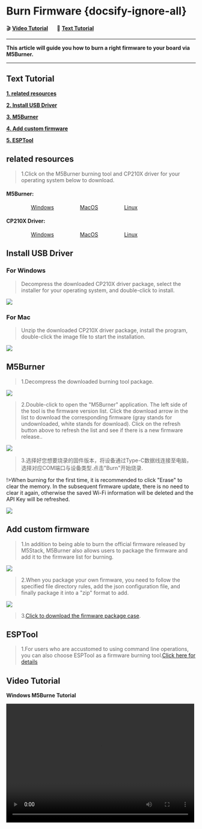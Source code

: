 # Burn Firmware  {docsify-ignore-all}

:clapper: **[Video Tutorial](#Video-Tutorial)**&nbsp;&nbsp;&nbsp;&nbsp;&nbsp;&nbsp;:memo: **[Text Tutorial](#Text-Tutorial)**

***

**This article will guide you how to burn a right firmware to your board via M5Burner.**

***

## Text Tutorial

**[1. related resources](#related-resources)**

**[2. Install USB Driver](#Install-USB-Driver)**

**[3. M5Burner](#M5Burner)**

**[4. Add custom firmware](#Add-custom-firmware)**

**[5. ESPTool](#ESPTool)**

## related resources

>1.Click on the M5Burner burning tool and CP210X driver for your operating system below to download.

<div class="link">
 <h4><span>M5Burner:</span></h4>
    <p>
    <a href="https://m5stack.oss-cn-shenzhen.aliyuncs.com/resource/software/M5Burner.zip" target="_blank" rel="noopener noreferrer"><img src="https://cdn.shopify.com/s/files/1/0056/7689/2250/files/windows_89cc6ea0-2a3c-4327-97e5-8f51f448c38b_icon.png?v=1557026574" alt="">Windows</a>
    <a href="https://m5stack.oss-cn-shenzhen.aliyuncs.com/resource/software/M5Burner_MacOS.zip" target="_blank" rel="noopener noreferrer"><img src="https://cdn.shopify.com/s/files/1/0056/7689/2250/files/mac_large.png?v=1557026570" alt="">MacOS</a>
    <a href="https://m5stack.oss-cn-shenzhen.aliyuncs.com/resource/software/M5Burner_Linux.zip" target="_blank" rel="noopener noreferrer"><img src="https://cdn.shopify.com/s/files/1/0056/7689/2250/files/linux_icon.png?v=1557026584" alt="">Linux</a></p>

 <h4><span>CP210X Driver:</span></h4>
    <p>
    <a href="https://m5stack.oss-cn-shenzhen.aliyuncs.com/resource/drivers/CP210x_VCP_Windows.zip" target="_blank" rel="noopener noreferrer"><img src="https://cdn.shopify.com/s/files/1/0056/7689/2250/files/windows_89cc6ea0-2a3c-4327-97e5-8f51f448c38b_icon.png?v=1557026574" alt="">Windows</a>
    <a href="https://m5stack.oss-cn-shenzhen.aliyuncs.com/resource/drivers/CP210x_VCP_MacOS.zip" target="_blank" rel="noopener noreferrer"><img src="https://cdn.shopify.com/s/files/1/0056/7689/2250/files/mac_large.png?v=1557026570" alt="">MacOS</a>
    <a href="https://m5stack.oss-cn-shenzhen.aliyuncs.com/resource/drivers/CP210x_VCP_Linux.zip" target="_blank" rel="noopener noreferrer"><img src="https://cdn.shopify.com/s/files/1/0056/7689/2250/files/linux_icon.png?v=1557026584" alt="">Linux</a>
    </p>
</div>

## Install USB Driver

### For Windows

>Decompress the downloaded CP210X driver package, select the installer for your operating system, and double-click to install.

<img src="assets/img/getting_started_pics/how_to_burn_firmware/M5Burner/CP210X_WIN.jpg">


### For Mac

>Unzip the downloaded CP210X driver package, install the program, double-click the image file to start the installation.

<img src="assets/img/getting_started_pics/how_to_burn_firmware/M5Burner/CP210X_MAC.png">


## M5Burner

>1.Decompress the downloaded burning tool package.

<img src="assets/img/getting_started_pics/how_to_burn_firmware/M5Burner/M5Burner_01.jpg">

>2.Double-click to open the "M5Burner" application. The left side of the tool is the firmware version list. Click the download arrow in the list to download the corresponding firmware (gray stands for undownloaded, white stands for download).
>Click on the refresh button above to refresh the list and see if there is a new firmware release..

<img src="assets/img/getting_started_pics/how_to_burn_firmware/M5Burner/M5Burner_02.jpg">

>3.选择好您想要烧录的固件版本，将设备通过Type-C数据线连接至电脑，选择对应COM端口与设备类型.点击"Burn"开始烧录.

!>When burning for the first time, it is recommended to click "Erase" to clear the memory. In the subsequent firmware update, there is no need to clear it again, otherwise the saved Wi-Fi information will be deleted and the API Key will be refreshed.

<img src="assets/img/getting_started_pics/how_to_burn_firmware/M5Burner/M5Burner_03.jpg">


## Add custom firmware

>1.In addition to being able to burn the official firmware released by M5Stack, M5Burner also allows users to package the firmware and add it to the firmware list for burning.

<img src="assets/img/getting_started_pics/how_to_burn_firmware/M5Burner/M5Burner_04.jpg">


>2.When you package your own firmware, you need to follow the specified file directory rules, add the json configuration file, and finally package it into a "zip" format to add.

<img src="assets/img/getting_started_pics/how_to_burn_firmware/M5Burner/M5Burner_05.jpg">


>3.[Click to download the firmware package case](https://m5stack.oss-cn-shenzhen.aliyuncs.com/resource/docs/demo-firmware.zip).



## ESPTool

>1.For users who are accustomed to using command line operations, you can also choose ESPTool as a firmware burning tool.[Click here for details](https://github.com/espressif/esptool)


## Video Tutorial

**Windows M5Burne Tutorial**

<video width="500" height="315" controls>
    <source src="https://m5stack.oss-cn-shenzhen.aliyuncs.com/video/%E6%95%99%E7%A8%8B/Firmware%20Upgrade/A1%20-%20Firmware%20Upgrade.mp4" type="video/mp4">
</video>

<style>

.link a{

    padding-left: 13%;

}

</style>
